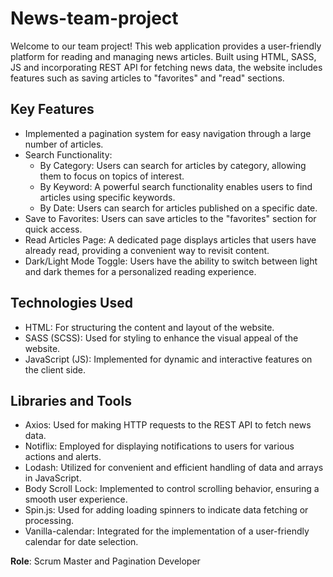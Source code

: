 # News-team-project

Welcome to our team project! This web application provides a user-friendly platform for reading and managing news articles. Built using HTML, SASS, JS and incorporating REST API for fetching news data, the website includes features such as saving articles to "favorites" and "read" sections.

## Key Features
- Implemented a pagination system for easy navigation through a large number of articles.
- Search Functionality:
  + By Category: Users can search for articles by category, allowing them to focus on topics of interest.
  + By Keyword: A powerful search functionality enables users to find articles using specific keywords.
  + By Date: Users can search for articles published on a specific date.
- Save to Favorites: Users can save articles to the "favorites" section for quick access.
- Read Articles Page: A dedicated page displays articles that users have already read, providing a convenient way to revisit content.
- Dark/Light Mode Toggle: Users have the ability to switch between light and dark themes for a personalized reading experience.

## Technologies Used
- HTML: For structuring the content and layout of the website.
- SASS (SCSS): Used for styling to enhance the visual appeal of the website.
- JavaScript (JS): Implemented for dynamic and interactive features on the client side.

## Libraries and Tools
- Axios: Used for making HTTP requests to the REST API to fetch news data.
- Notiflix: Employed for displaying notifications to users for various actions and alerts.
- Lodash: Utilized for convenient and efficient handling of data and arrays in JavaScript.
- Body Scroll Lock: Implemented to control scrolling behavior, ensuring a smooth user experience.
- Spin.js: Used for adding loading spinners to indicate data fetching or processing.
- Vanilla-calendar: Integrated for the implementation of a user-friendly calendar for date selection.

**Role**: Scrum Master and Pagination Developer
